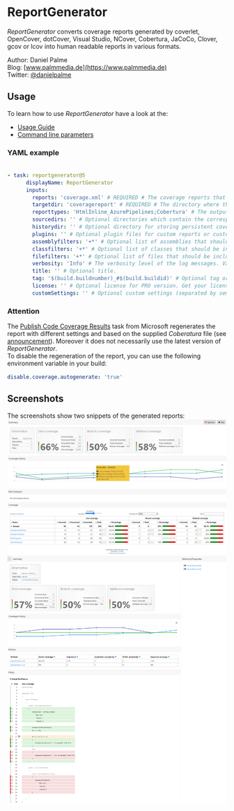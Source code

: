 # ReportGenerator
*ReportGenerator* converts coverage reports generated by coverlet, OpenCover, dotCover, Visual Studio, NCover, Cobertura, JaCoCo, Clover, gcov or lcov into human readable reports in various formats.

Author: Daniel Palme  
Blog: [www.palmmedia.de](https://www.palmmedia.de)  
Twitter: [@danielpalme](https://twitter.com/danielpalme)  

## Usage
To learn how to use *ReportGenerator* have a look at the:
* [Usage Guide](https://reportgenerator.io/usage)
* [Command line parameters](https://github.com/danielpalme/ReportGenerator/#usage--command-line-parameters)

### YAML example
```yaml

- task: reportgenerator@5
      displayName: ReportGenerator
      inputs:
        reports: 'coverage.xml' # REQUIRED # The coverage reports that should be parsed (separated by semicolon). Globbing is supported.
        targetdir: 'coveragereport' # REQUIRED # The directory where the generated report should be saved.
        reporttypes: 'HtmlInline_AzurePipelines;Cobertura' # The output formats and scope (separated by semicolon) Values: Badges, Clover, Cobertura, CsvSummary, Html, Html_Dark, Html_Light, HtmlChart, HtmlInline, HtmlInline_AzurePipelines, HtmlInline_AzurePipelines_Dark, HtmlInline_AzurePipelines_Light, HtmlSummary, JsonSummary, Latex, LatexSummary, lcov, MarkdownSummary, MHtml, PngChart, SonarQube, TeamCitySummary, TextSummary, Xml, XmlSummary
        sourcedirs: '' # Optional directories which contain the corresponding source code (separated by semicolon). The source directories are used if coverage report contains classes without path information.
        historydir: '' # Optional directory for storing persistent coverage information. Can be used in future reports to show coverage evolution.
        plugins: '' # Optional plugin files for custom reports or custom history storage (separated by semicolon).
        assemblyfilters: '+*' # Optional list of assemblies that should be included or excluded in the report. Exclusion filters take precedence over inclusion filters. Wildcards are allowed.
        classfilters: '+*' # Optional list of classes that should be included or excluded in the report. Exclusion filters take precedence over inclusion filters. Wildcards are allowed.
        filefilters: '+*' # Optional list of files that should be included or excluded in the report. Exclusion filters take precedence over inclusion filters. Wildcards are allowed.
        verbosity: 'Info' # The verbosity level of the log messages. Values: Verbose, Info, Warning, Error, Off
        title: '' # Optional title.
        tag: '$(build.buildnumber)_#$(build.buildid)' # Optional tag or build version.
        license: '' # Optional license for PRO version. Get your license here: https://reportgenerator.io/pro
        customSettings: '' # Optional custom settings (separated by semicolon). See: https://github.com/danielpalme/ReportGenerator/wiki/Settings.
```

### Attention
The [Publish Code Coverage Results](https://github.com/microsoft/azure-pipelines-tasks/tree/master/Tasks/PublishCodeCoverageResultsV1) task from Microsoft regenerates the report with different settings and based on the supplied _Coberatura_ file (see [announcement](https://docs.microsoft.com/en-us/azure/devops/release-notes/2019/sprint-150-update#cobertura-code-coverage-report-updates)). Moreover it does not necessarily use the latest version of _ReportGenerator_.  
To disable the regeneration of the report, you can use the following environment variable in your build:
```yaml
disable.coverage.autogenerate: 'true'
```

## Screenshots
The screenshots show two snippets of the generated reports:
![Screenshot 1](img/screenshot1.png)
![Screenshot 2](img/screenshot2.png)
